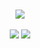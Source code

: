 <h1 align="center">
    <img src="https://readme-typing-svg.herokuapp.com/?font=Inter&size=48&center=true&vCenter=true&width=500&height=70&color=4493F8&duration=4000&lines=hello+!;+I'm+-+;+samuel+widlund+!;" />
</h1>

<p align="center">
  <img src="https://skillicons.dev/icons?i=html,css,js,bootstrap,nodejs,react,expressjs" />
  <img src="https://skillicons.dev/icons?i=bash,c,python,photoshop,git" />
</p>
